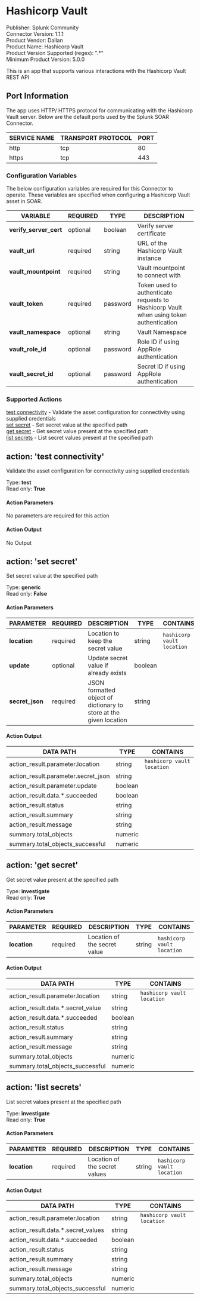 [comment]: # "Auto-generated SOAR connector documentation"
# Hashicorp Vault

Publisher: Splunk Community  
Connector Version: 1\.1\.1  
Product Vendor: Dallan  
Product Name: Hashicorp Vault  
Product Version Supported (regex): "\.\*"  
Minimum Product Version: 5\.0\.0  

This is an app that supports various interactions with the Hashicorp Vault REST API

[comment]: # " File: README.md"
[comment]: # "  Copyright (c) 2020-2022 Splunk Inc."
[comment]: # "  Licensed under the Apache License, Version 2.0 (the 'License');"
[comment]: # "  you may not use this file except in compliance with the License."
[comment]: # "  You may obtain a copy of the License at"
[comment]: # ""
[comment]: # "      http://www.apache.org/licenses/LICENSE-2.0"
[comment]: # "  Unless required by applicable law or agreed to in writing, software distributed under"
[comment]: # "  the License is distributed on an 'AS IS' BASIS, WITHOUT WARRANTIES OR CONDITIONS OF ANY KIND,"
[comment]: # "  either express or implied. See the License for the specific language governing permissions"
[comment]: # "  and limitations under the License."
[comment]: # ""
## Port Information

The app uses HTTP/ HTTPS protocol for communicating with the Hashicorp Vault server. Below are the
default ports used by the Splunk SOAR Connector.

| SERVICE NAME | TRANSPORT PROTOCOL | PORT |
|--------------|--------------------|------|
| http         | tcp                | 80   |
| https        | tcp                | 443  |


### Configuration Variables
The below configuration variables are required for this Connector to operate.  These variables are specified when configuring a Hashicorp Vault asset in SOAR.

VARIABLE | REQUIRED | TYPE | DESCRIPTION
-------- | -------- | ---- | -----------
**verify\_server\_cert** |  optional  | boolean | Verify server certificate
**vault\_url** |  required  | string | URL of the Hashicorp Vault instance
**vault\_mountpoint** |  required  | string | Vault mountpoint to connect with
**vault\_token** |  required  | password | Token used to authenticate requests to Hashicorp Vault when using token authentication
**vault\_namespace** |  optional  | string | Vault Namespace
**vault\_role\_id** |  optional  | password | Role ID if using AppRole authentication
**vault\_secret\_id** |  optional  | password | Secret ID if using AppRole authentication

### Supported Actions  
[test connectivity](#action-test-connectivity) - Validate the asset configuration for connectivity using supplied credentials  
[set secret](#action-set-secret) - Set secret value at the specified path  
[get secret](#action-get-secret) - Get secret value present at the specified path  
[list secrets](#action-list-secrets) - List secret values present at the specified path  

## action: 'test connectivity'
Validate the asset configuration for connectivity using supplied credentials

Type: **test**  
Read only: **True**

#### Action Parameters
No parameters are required for this action

#### Action Output
No Output  

## action: 'set secret'
Set secret value at the specified path

Type: **generic**  
Read only: **False**

#### Action Parameters
PARAMETER | REQUIRED | DESCRIPTION | TYPE | CONTAINS
--------- | -------- | ----------- | ---- | --------
**location** |  required  | Location to keep the secret value | string |  `hashicorp vault location` 
**update** |  optional  | Update secret value if already exists | boolean | 
**secret\_json** |  required  | JSON formatted object of dictionary to store at the given location | string | 

#### Action Output
DATA PATH | TYPE | CONTAINS
--------- | ---- | --------
action\_result\.parameter\.location | string |  `hashicorp vault location` 
action\_result\.parameter\.secret\_json | string | 
action\_result\.parameter\.update | boolean | 
action\_result\.data\.\*\.succeeded | boolean | 
action\_result\.status | string | 
action\_result\.summary | string | 
action\_result\.message | string | 
summary\.total\_objects | numeric | 
summary\.total\_objects\_successful | numeric |   

## action: 'get secret'
Get secret value present at the specified path

Type: **investigate**  
Read only: **True**

#### Action Parameters
PARAMETER | REQUIRED | DESCRIPTION | TYPE | CONTAINS
--------- | -------- | ----------- | ---- | --------
**location** |  required  | Location of the secret value | string |  `hashicorp vault location` 

#### Action Output
DATA PATH | TYPE | CONTAINS
--------- | ---- | --------
action\_result\.parameter\.location | string |  `hashicorp vault location` 
action\_result\.data\.\*\.secret\_value | string | 
action\_result\.data\.\*\.succeeded | boolean | 
action\_result\.status | string | 
action\_result\.summary | string | 
action\_result\.message | string | 
summary\.total\_objects | numeric | 
summary\.total\_objects\_successful | numeric |   

## action: 'list secrets'
List secret values present at the specified path

Type: **investigate**  
Read only: **True**

#### Action Parameters
PARAMETER | REQUIRED | DESCRIPTION | TYPE | CONTAINS
--------- | -------- | ----------- | ---- | --------
**location** |  required  | Location of the secret values | string |  `hashicorp vault location` 

#### Action Output
DATA PATH | TYPE | CONTAINS
--------- | ---- | --------
action\_result\.parameter\.location | string |  `hashicorp vault location` 
action\_result\.data\.\*\.secret\_values | string | 
action\_result\.data\.\*\.succeeded | boolean | 
action\_result\.status | string | 
action\_result\.summary | string | 
action\_result\.message | string | 
summary\.total\_objects | numeric | 
summary\.total\_objects\_successful | numeric | 